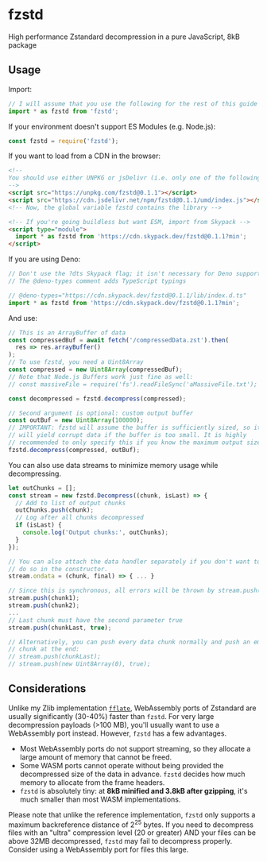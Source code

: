 # fzstd
High performance Zstandard decompression in a pure JavaScript, 8kB package

## Usage

Import:
```js
// I will assume that you use the following for the rest of this guide
import * as fzstd from 'fzstd';
```

If your environment doesn't support ES Modules (e.g. Node.js):
```js
const fzstd = require('fzstd');
```

If you want to load from a CDN in the browser:
```html
<!--
You should use either UNPKG or jsDelivr (i.e. only one of the following)
-->
<script src="https://unpkg.com/fzstd@0.1.1"></script>
<script src="https://cdn.jsdelivr.net/npm/fzstd@0.1.1/umd/index.js"></script>
<!-- Now, the global variable fzstd contains the library -->

<!-- If you're going buildless but want ESM, import from Skypack -->
<script type="module">
  import * as fzstd from 'https://cdn.skypack.dev/fzstd@0.1.1?min';
</script>
```

If you are using Deno:
```js
// Don't use the ?dts Skypack flag; it isn't necessary for Deno support
// The @deno-types comment adds TypeScript typings

// @deno-types="https://cdn.skypack.dev/fzstd@0.1.1/lib/index.d.ts"
import * as fzstd from 'https://cdn.skypack.dev/fzstd@0.1.1?min';
```

And use:
```js
// This is an ArrayBuffer of data
const compressedBuf = await fetch('/compressedData.zst').then(
  res => res.arrayBuffer()
);
// To use fzstd, you need a Uint8Array
const compressed = new Uint8Array(compressedBuf);
// Note that Node.js Buffers work just fine as well:
// const massiveFile = require('fs').readFileSync('aMassiveFile.txt');

const decompressed = fzstd.decompress(compressed);

// Second argument is optional: custom output buffer
const outBuf = new Uint8Array(100000);
// IMPORTANT: fzstd will assume the buffer is sufficiently sized, so it
// will yield corrupt data if the buffer is too small. It is highly
// recommended to only specify this if you know the maximum output size.
fzstd.decompress(compressed, outBuf);
```

You can also use data streams to minimize memory usage while decompressing.
```js
let outChunks = [];
const stream = new fzstd.Decompress((chunk, isLast) => {
  // Add to list of output chunks
  outChunks.push(chunk);
  // Log after all chunks decompressed
  if (isLast) {
    console.log('Output chunks:', outChunks);
  }
});

// You can also attach the data handler separately if you don't want to
// do so in the constructor.
stream.ondata = (chunk, final) => { ... }

// Since this is synchronous, all errors will be thrown by stream.push()
stream.push(chunk1);
stream.push(chunk2);
...
// Last chunk must have the second parameter true
stream.push(chunkLast, true);

// Alternatively, you can push every data chunk normally and push an empty
// chunk at the end:
// stream.push(chunkLast);
// stream.push(new Uint8Array(0), true);
```

## Considerations
Unlike my Zlib implementation [`fflate`](https://github.com/101arrowz/fflate), WebAssembly ports of Zstandard are usually significantly (30-40%) faster than `fzstd`. For very large decompression payloads (>100 MB), you'll usually want to use a WebAssembly port instead. However, `fzstd` has a few advantages.
- Most WebAssembly ports do not support streaming, so they allocate a large amount of memory that cannot be freed.
- Some WASM ports cannot operate without being provided the decompressed size of the data in advance. `fzstd` decides how much memory to allocate from the frame headers.
- `fzstd` is absolutely tiny: at **8kB minified and 3.8kB after gzipping**, it's much smaller than most WASM implementations.

Please note that unlike the reference implementation, `fzstd` only supports a maximum backreference distance of 2<sup>25</sup> bytes. If you need to decompress files with an "ultra" compression level (20 or greater) AND your files can be above 32MB decompressed, `fzstd` may fail to decompress properly. Consider using a WebAssembly port for files this large.